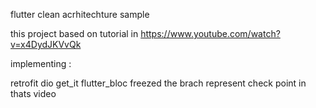 flutter clean acrhitechture sample

this project based on tutorial in https://www.youtube.com/watch?v=x4DydJKVvQk

implementing :

retrofit
dio
get_it
flutter_bloc
freezed
the brach represent check point in thats video